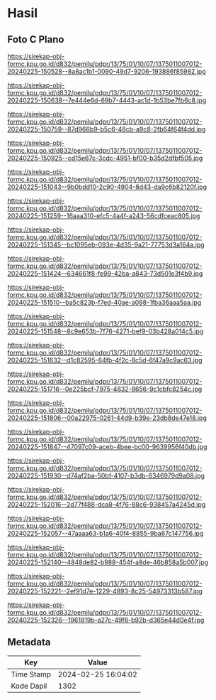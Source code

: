 # Hasil

## Foto C Plano

https://sirekap-obj-formc.kpu.go.id/d832/pemilu/pdpr/13/75/01/10/07/1375011007012-20240225-150528--8a8ac1b1-0090-49d7-9206-193886f85982.jpg

https://sirekap-obj-formc.kpu.go.id/d832/pemilu/pdpr/13/75/01/10/07/1375011007012-20240225-150638--7e444e6d-69b7-4443-ac1d-1b53be7fb6c8.jpg

https://sirekap-obj-formc.kpu.go.id/d832/pemilu/pdpr/13/75/01/10/07/1375011007012-20240225-150759--87d966b9-b5c6-48cb-a9c8-2fb64f64f4dd.jpg

https://sirekap-obj-formc.kpu.go.id/d832/pemilu/pdpr/13/75/01/10/07/1375011007012-20240225-150925--cd15e67c-3cdc-4951-bf00-b35d2dfbf505.jpg

https://sirekap-obj-formc.kpu.go.id/d832/pemilu/pdpr/13/75/01/10/07/1375011007012-20240225-151043--9b0bdd10-2c90-4904-8d43-da9c6b82120f.jpg

https://sirekap-obj-formc.kpu.go.id/d832/pemilu/pdpr/13/75/01/10/07/1375011007012-20240225-151259--16aaa310-efc5-4a4f-a243-56cdfceac805.jpg

https://sirekap-obj-formc.kpu.go.id/d832/pemilu/pdpr/13/75/01/10/07/1375011007012-20240225-151345--bc1095eb-093e-4d35-9a21-77753d3a164a.jpg

https://sirekap-obj-formc.kpu.go.id/d832/pemilu/pdpr/13/75/01/10/07/1375011007012-20240225-151424--634661f8-fe99-42ba-a843-73d501e3f4b9.jpg

https://sirekap-obj-formc.kpu.go.id/d832/pemilu/pdpr/13/75/01/10/07/1375011007012-20240225-151510--ba5c823b-f7ed-40ae-a098-1fba36aaa5aa.jpg

https://sirekap-obj-formc.kpu.go.id/d832/pemilu/pdpr/13/75/01/10/07/1375011007012-20240225-151548--8c9e653b-7f76-4271-bef9-03b428a014c5.jpg

https://sirekap-obj-formc.kpu.go.id/d832/pemilu/pdpr/13/75/01/10/07/1375011007012-20240225-151632--d1c82595-64fb-4f2c-8c5d-6f47a9c9ac63.jpg

https://sirekap-obj-formc.kpu.go.id/d832/pemilu/pdpr/13/75/01/10/07/1375011007012-20240225-151716--0e225bcf-7975-4832-8656-9c1cbfc8254c.jpg

https://sirekap-obj-formc.kpu.go.id/d832/pemilu/pdpr/13/75/01/10/07/1375011007012-20240225-151806--00a22975-0261-44d9-b39e-23db8de47e18.jpg

https://sirekap-obj-formc.kpu.go.id/d832/pemilu/pdpr/13/75/01/10/07/1375011007012-20240225-151847--47097c09-aceb-4bee-bc00-9639956f40db.jpg

https://sirekap-obj-formc.kpu.go.id/d832/pemilu/pdpr/13/75/01/10/07/1375011007012-20240225-151930--d74af2ba-50bf-4107-b3db-6346979d9a08.jpg

https://sirekap-obj-formc.kpu.go.id/d832/pemilu/pdpr/13/75/01/10/07/1375011007012-20240225-152016--2d77f488-dca8-4f76-88c6-938457a4245d.jpg

https://sirekap-obj-formc.kpu.go.id/d832/pemilu/pdpr/13/75/01/10/07/1375011007012-20240225-152057--47aaaa63-b1a6-40f4-8855-9ba67c147756.jpg

https://sirekap-obj-formc.kpu.go.id/d832/pemilu/pdpr/13/75/01/10/07/1375011007012-20240225-152140--4848de82-b988-454f-a8de-46b858a5b007.jpg

https://sirekap-obj-formc.kpu.go.id/d832/pemilu/pdpr/13/75/01/10/07/1375011007012-20240225-152221--2ef91d7e-1229-4893-8c25-54973313b587.jpg

https://sirekap-obj-formc.kpu.go.id/d832/pemilu/pdpr/13/75/01/10/07/1375011007012-20240225-152326--1961819b-a27c-49f6-b92b-d365e44d0e4f.jpg


## Metadata

| Key        | Value               |
| ---------- | ------------------- |
| Time Stamp | 2024-02-25 16:04:02 |
| Kode Dapil | 1302                |



